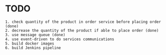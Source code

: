 # TODO
    
    1. check quantity of the product in order service before placing order (done)
    2. decrease the quantity of the product if able to place order (done)
    3. use message queue (done)
    4. use event-driven to do services communications
    5. build docker images
    6. build Jenkins pipeline
    